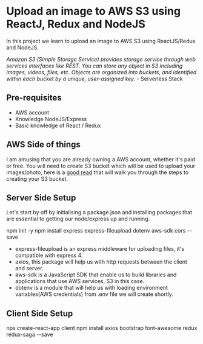 # Upload an image to AWS S3 using ReactJ, Redux and NodeJS
In this project we learn to upload an image to AWS S3 using ReactJS/Redux and NodeJS.

_Amazon S3 (Simple Storage Service) provides storage service through web services interfaces like REST. You can store any object in S3 including images, videos, files, etc. Objects are organized into buckets, and identified within each bucket by a unique, user-assigned key._ - Serverless Stack

## Pre-requisites

- AWS account
- Knowledge NodeJS/Express
- Basic knowledge of React / Redux

## AWS Side of things
I am amusing that you are already owning a AWS account, whether it's paid or free. You will need to create S3 bucket which will be used to upload your images/photo, here is a [good read](https://serverless-stack.com/chapters/create-an-s3-bucket-for-file-uploads.html) that will walk you through the steps to creating your S3 bucket.

## Server Side Setup

Let's start by off by initialising a package.json and installing packages that are essential to getting our node/express up and running.

npm init -y
npm install express express-fileupload dotenv aws-sdk cors --save

- express-fileupload is an express middleware for uploading files, it's compatible with express 4.
- axios, this package will help us with http requests between the client and server.
- aws-sdk is a JavaScript SDK that enable us to build libraries and applications that use AWS services, S3 in this case.
- dotenv is a module that will help us with loading environment variables(AWS credentials) from .env file we will create shortly.

## Client Side Setup

npx create-react-app client
npm install axios bootstrap font-awesome redux redux-saga --save